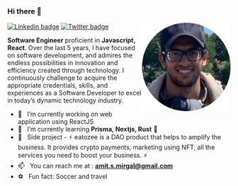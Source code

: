 ### Hi there 👋

<img align="right" src="https://github.com/AmitMirgal/AmitMirgal/blob/master/AM.png" alt="Amit Mirgal" height="auto" width="200">

[![Linkedin badge](https://img.shields.io/badge/-LinkedIn-blue?style=for-the-badge&logo=Linkedin&logocolor=white&labelColor=blue&color=blue)](https://www.linkedin.com/in/amit-mirgal/)
[![Twitter badge](https://img.shields.io/badge/-Twitter-white?style=for-the-badge&logo=Twitter&logoColor=white&labelColor=green&color=green)](https://twitter.com/amit_mirgal/)

**Software Engineer** proficient in **Javascript, React**. Over the last 5 years, I have focused on software development, and admires the endless possibilities in innovation and efficiency created through technology. I continuously challenge to acquire the appropriate credentials, skills, and experiences as a Software Developer to excel in today’s dynamic technology industry.  

- 🔭  &nbsp; I’m currently working on web application using ReactJS
- 🌱  &nbsp; I’m currently learning **Prisma, Nextjs, Rust** 🦀 
- 💼  &nbsp; Side project - ⚡ eatozee is a DAO product that helps to amplify the business. It provides crypto payments, marketing using NFT, all the services you need to boost your business. ⚡
- 📫  &nbsp; You can reach me at : **amit.s.mirgal@gmail.com**
- ⚽  &nbsp; Fun fact: Soccer and travel
